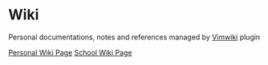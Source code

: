 # Wiki

Personal documentations, notes and references managed by [Vimwiki](https://github.com/vimwiki/vimwiki) plugin

[Personal Wiki Page](https://marklcrns.github.io/wiki/wiki/html/index.html)
[School Wiki Page](https://marklcrns.github.io/wiki/school/html/index.html)
